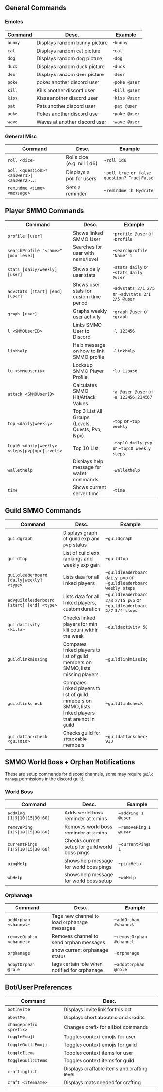## General Commands
### Emotes
| Command | Desc. | Example |
| -- | -- | -- |
| `bunny` | Displays random bunny picture | `~bunny` |
| `cat` | Displays random cat picture | `~cat` |
| `dog` | Displays random dog picture | `~dog` |
| `duck` | Displays random duck picture | `~duck` |
| `deer` | Displays random deer picture | `~deer` |
| `poke` | pokes another discord user | `~poke @user` |
| `kill` | Kills another discord user | `~kill @user` |
| `kiss` | Kisss another discord user | `~kiss @user` |
| `pat` | Pats another discord user | `~pat @user` |
| `poke` | Pokes another discord user | `~poke @user` |
| `wave` | Waves at another discord user | `~wave @user` |
### General Misc
| Command | Desc. | Example |
| -- | -- | -- |
| `roll <dice>` | Rolls dice (e.g. roll 1d6) | `~roll 1d6`|
| `poll <question>? <answer1>\|<answer2>...` | Displays a poll for users | `~poll true or false question? True\|False` |
| `remindme <time> <message>` | Sets a reminder | `~remindme 1h Hydrate` |


## Player SMMO Commands
| Command | Desc. | Example |
| -- | -- | -- |
| `profile [user]` | Shows linked SMMO User | `~profile @user` or `~profile` |
| `searchProfile "<name>" [min level]` | Searches for user with name/level | `~searchprofile "Name" 1` |
| `stats [daily/weekly] [user]` | Shows daily user stats | `~stats daily` or `~stats daily @user` |
| `advstats [start] [end] [user]` | Shows user stats for custom time period | `~advstats 2/1 2/5` or `~advstats 2/1 2/5 @user` |
| `graph [user]` | Graphs weekly user activity | `~graph @user` or `~graph` |
| `l <SMMOUserID>` | Links SMMO User to Discord | `~l 123456` |
| `linkhelp` | Help message on how to link SMMO profile | `~linkhelp` |
| `lu <SMMOUserID>` | Looksup SMMO Player Profile | `~lu 123456` |
| `attack <SMMOUserID>` | Calculates SMMO Hit/Attack Values | `~a @user @user` or `~a 123456 234567` |
| `top <daily\|weekly>` | Top 3 List All Groups (Levels, Quests, Pvp, Npc) | `~top` or `~top weekly` |
| `top10 <daily\|weekly> <steps\|pvp\|npc\|levels>` | Top 10 List | `~top10 daily pvp` or `~top10 weekly steps` |
| `wallethelp` | Displays help message for wallet commands | `~wallethelp` |
| `time` | Shows current server time | `~time` |


## Guild SMMO Commands
| Command | Desc. | Example |
| -- | -- | -- |
| `guildgraph` | Displays graph of guild exp and pvp status | `~guildgraph` |
| `guildtop` | List of guild exp rankings and weekly exp gain | `~guildtop` |
| `guildleaderboard [daily\|weekly] <type>` | Lists data for all linked players | `~guildleaderboard daily pvp` or `~guildleaderboard weekly steps` |
| `advguildleaderboard [start] [end] <type>` | Lists data for all linked players, custom duration | `~guildleaderboard 2/3 2/15 pvp` or `~guildleaderboard 2/7 3/4 steps` |
| `guildactivity <kills>` | Checks linked players for min kill count within the week | `~guildactivity 50` |
| `guildlinkmissing` | Compares linked players to list of guild members on SMMO, lists missing players | `~guildlinkmissing` |
| `guildlinkcheck` | Compares linked players to list of guild mmebers on SMMO, lists linked players that are not in guild | `~guildlinkcheck` |
| `guildattackcheck <guildid>` | Checks guild for attackable members | `~guildattackcheck 933` |


## SMMO World Boss + Orphan Notifications
These are setup commands for discord channels, some may require `guild manage` permissions in the discord guild.
### World Boss
| Command | Desc. | Example |
| -- | -- | -- |
| `addPing [1\|5\|10\|15\|30\|60]` | Adds world boss reminder at x mins | `~addPing 1 @user` |
| `removePing [1\|5\|10\|15\|30\|60]` | Removes world boss reminder at x mins | `~removePing 1 @user` |
| `currentPings [1\|5\|10\|15\|30\|60]` | Checks current setup for guild world boss pings | `~currentPings 1` |
| `pingHelp` | shows help message for world boss pings  | `~pingHelp` |
| `wbHelp` | shows help message for world boss setup | `~wbHelp` |
### Orphanage
| Command | Desc. | Example |
| -- | -- | -- |
| `addOrphan <channel>` | Tags new channel to load orphanage messages | `~addOrphan #channel` |
| `removeOrphan <channel>` | Removes channel to send orphan messages | `~removeOrphan #channel` |
| `orphanage` | show current orphanage status | `~orphanage` |
| `adoptOrphan @role` | tags certain role when notified for orphanage | `~adoptOrphan @role` |


## Bot/User Preferences
| Command | Desc. |
| -- | -- |
| `botInvite` | Displays invite link for this bot 
| `aboutMe` | Displays short aboutme and credits
| `changeprefix <prefix>` | Changes prefix for all bot commands
| `toggleEmoji` | Toggles context emojis for user
| `toggleGuildEmoji` | Toggles context emojis for guild
| `toggleItems` | Toggles context items for user
| `toggleGuildItems` | Toggles context items for guild
| `craftinglist` | Displays craftable items and crafting level
| `craft <itemname>` | Displays mats needed for crafting

